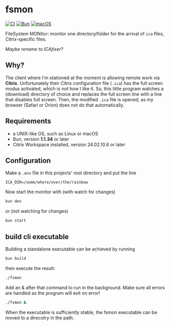 # fsmon

[![CI](https://github.com/jvorhauer/fsmon/actions/workflows/biome.yaml/badge.svg)](https://github.com/jvorhauer/fsmon/actions/workflows/test.yml)
[![Bun](https://img.shields.io/badge/Bun-%23000000.svg?style=for-the-badge&logo=bun&logoColor=white)](https://bun.sh)
[![macOS](https://img.shields.io/badge/mac%20os-000000?style=for-the-badge&logo=macos&logoColor=F0F0F0)](https://www.apple.com/macos/macos-sequoia/)

FileSystem MONitor: monitor one directory/folder for the arrival of `ica` files, Citrix-specific files.

*Maybe rename to ICAfixer?*

## Why?

The client where I'm stationed at the moment is allowing remote work via **Citrix**.
Unfortunately their Citrix configuration file (`.ica`) has the full screen modus activated, which is not how I like it.
So, this little program watches a (download) directory of choice and replaces the full screen line with a line that disables full screen.
Then, the modified `.ica` file is opened, as my browser (Safari or Orion) does not do that automatically.

## Requirements

* a UNIX-like OS, such as Linux or macOS
* Bun, version **1.1.34** or later
* Citrix Workspace installed, version 24.02.10.6 or later

## Configuration

Make a `.env` file in this projects' root directory and put the line

```env
ICA_DIR=/some/where/over/the/rainbow
```

Now start the monitor with (with watch for changes)

```bash
bun dev
```

or (not watching for changes)

```bash
bun start
```

## build cli executable

Building a standalone executable can be achieved by running

```sh
bun build
```

then execute the result:

```bash
./fsmon
```

Add an & after that command to run in the background. Make sure all errors are handled as the program will exit on error!

```bash
./fsmon &
```

When the executable is sufficiently stable, the fsmon executable can be moved to a direcotry in the path.

